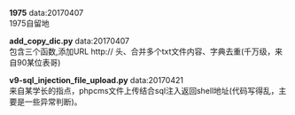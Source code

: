 **1975**  data:20170407    
1975自留地

**add_copy_dic.py**  data:20170407   
包含三个函数,添加URL http:// 头、合并多个txt文件内容、字典去重(千万级，来自90某位表哥)

**v9-sql_injection_file_upload.py**  data:20170421   
来自某学长的指点，phpcms文件上传结合sql注入返回shell地址(代码写得乱，主要是一些异常判断)。

